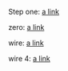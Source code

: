 Step one:
[a link](https://hdlbits.01xz.net/wiki/Step_one)

zero:
[a link](https://hdlbits.01xz.net/wiki/Zero)

wire:
[a link](https://hdlbits.01xz.net/wiki/Wire)

wire 4:
[a link](https://hdlbits.01xz.net/wiki/Wire4)

